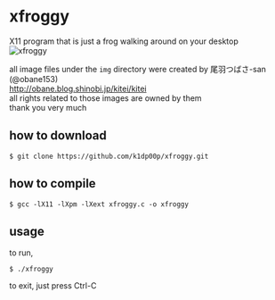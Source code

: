 # xfroggy
X11 program that is just a frog walking around on your desktop  
![xfroggy](https://user-images.githubusercontent.com/123702892/230737704-4f04f385-6218-4605-8d92-83fbb5b41142.png)

all image files under the `img` directory were created by 尾羽つばさ-san (@obane153)  
http://obane.blog.shinobi.jp/kitei/kitei  
all rights related to those images are owned by them  
thank you very much

## how to download
```
$ git clone https://github.com/k1dp00p/xfroggy.git
```

## how to compile
```
$ gcc -lX11 -lXpm -lXext xfroggy.c -o xfroggy
```

## usage
to run,
```
$ ./xfroggy
```
to exit, just press Ctrl-C

## 
